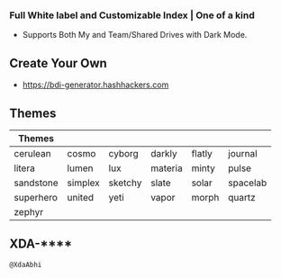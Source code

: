### Full White label and Customizable Index | One of a kind

* Supports Both My and Team/Shared Drives with Dark Mode.
## Create Your Own 
* https://bdi-generator.hashhackers.com

## Themes

| Themes    |         |         |         |        |          |
|-----------|---------|---------|---------|--------|----------|
| cerulean  | cosmo   | cyborg  | darkly  | flatly | journal  |
| litera    | lumen   | lux     | materia | minty  | pulse    |
| sandstone | simplex | sketchy | slate   | solar  | spacelab |
| superhero | united  | yeti    | vapor   | morph  | quartz   |    
| zephyr    |

## XDA-****
```
@XdaAbhi


